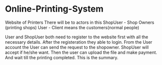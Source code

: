 # Online-Printing-System
Website of Printers 
There will be to actors in this 
ShopUser - Shop Owners (printing shops)
User - Client means the customers(normal people)

User and ShopUser both need to register to the website first with all the necessary details. 
After the registeration they able to login. 
From the User account the User can send the request to the shopowner. 
ShopUser will accept if he/she want. 
Then the user can upload the file and make payment. 
And wait till the printing completed. 
This is the summary. 

